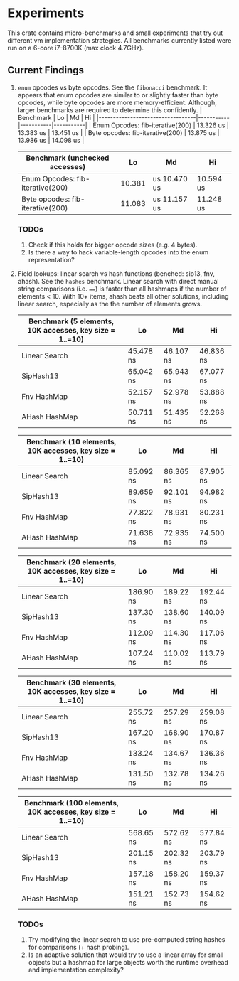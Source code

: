 # Experiments
This crate contains micro-benchmarks and small experiments that try out different vm implementation strategies.
All benchmarks currently listed were run on a 6-core i7-8700K (max clock 4.7GHz).

## Current Findings
1. `enum` opcodes vs byte opcodes. See the `fibonacci` benchmark.
    It appears that enum opcodes are similar to or slightly faster than byte opcodes, while byte opcodes are more memory-efficient. Although, larger benchmarks are required to determine this confidently.
    | Benchmark                        | Lo        | Md        | Hi        |
    |----------------------------------|-----------|-----------|-----------|
    | Enum Opcodes: fib-iterative(200) | 13.326 us | 13.383 us | 13.451 us |
    | Byte opcodes: fib-iterative(200) | 13.875 us | 13.986 us | 14.098 us |

    | Benchmark (unchecked accesses)   | Lo     | Md           | Hi        |
    |----------------------------------|--------|--------------|-----------|
    | Enum Opcodes: fib-iterative(200) | 10.381 | us 10.470 us | 10.594 us |
    | Byte opcodes: fib-iterative(200) | 11.083 | us 11.157 us | 11.248 us |
    
    ### TODOs
    1. Check if this holds for bigger opcode sizes (e.g. 4 bytes).
    2. Is there a way to hack variable-length opcodes into the enum representation?

2. Field lookups: linear search vs hash functions (benched: sip13, fnv, ahash). See the `hashes` benchmark.
    Linear search with direct manual string comparisons (i.e. `==`) is faster than all hashmaps if the number of elements < 10. With 10+ items, ahash beats
    all other solutions, including linear search, especially as the the number of elements grows.

    | Benchmark (5 elements, 10K accesses, key size = 1..=10) | Lo        | Md        | Hi        |
    |---------------------------------------------------------|-----------|-----------|-----------|
    | Linear Search                                           | 45.478 ns | 46.107 ns | 46.836 ns |
    | SipHash13                                               | 65.042 ns | 65.943 ns | 67.077 ns |
    | Fnv HashMap                                             | 52.157 ns | 52.978 ns | 53.888 ns |
    | AHash HashMap                                           | 50.711 ns | 51.435 ns | 52.268 ns |

    | Benchmark (10 elements, 10K accesses, key size = 1..=10) | Lo        | Md        | Hi        |
    |----------------------------------------------------------|-----------|-----------|-----------|
    | Linear Search                                            | 85.092 ns | 86.365 ns | 87.905 ns |
    | SipHash13                                                | 89.659 ns | 92.101 ns | 94.982 ns |
    | Fnv HashMap                                              | 77.822 ns | 78.931 ns | 80.231 ns |
    | AHash HashMap                                            | 71.638 ns | 72.935 ns | 74.500 ns |

    | Benchmark (20 elements, 10K accesses, key size = 1..=10) | Lo        | Md        | Hi        |
    |----------------------------------------------------------|-----------|-----------|-----------|
    | Linear Search                                            | 186.90 ns | 189.22 ns | 192.44 ns |
    | SipHash13                                                | 137.30 ns | 138.60 ns | 140.09 ns |
    | Fnv HashMap                                              | 112.09 ns | 114.30 ns | 117.06 ns |
    | AHash HashMap                                            | 107.24 ns | 110.02 ns | 113.79 ns |

    | Benchmark (30 elements, 10K accesses, key size = 1..=10) | Lo        | Md        | Hi        |
    |----------------------------------------------------------|-----------|-----------|-----------|
    | Linear Search                                            | 255.72 ns | 257.29 ns | 259.08 ns |
    | SipHash13                                                | 167.20 ns | 168.90 ns | 170.87 ns |
    | Fnv HashMap                                              | 133.24 ns | 134.67 ns | 136.36 ns |
    | AHash HashMap                                            | 131.50 ns | 132.78 ns | 134.26 ns |

    | Benchmark (100 elements, 10K accesses, key size = 1..=10) | Lo        | Md        | Hi        |
    |-----------------------------------------------------------|-----------|-----------|-----------|
    | Linear Search                                             | 568.65 ns | 572.62 ns | 577.84 ns |
    | SipHash13                                                 | 201.15 ns | 202.32 ns | 203.79 ns |
    | Fnv HashMap                                               | 157.18 ns | 158.20 ns | 159.37 ns |
    | AHash HashMap                                             | 151.21 ns | 152.73 ns | 154.62 ns |

    ### TODOs
    1. Try modifying the linear search to use pre-computed string hashes for comparisons (+ hash probing).
    2. Is an adaptive solution that would try to use a linear array for small objects but a hashmap for large objects worth the runtime overhead and implementation complexity?
